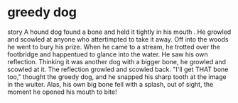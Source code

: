 # greedy dog
story 
A hound dog found a bone and held it tightly in his mouth .
He growled and scowled at anyone who attertimpted to take it away.
Off into the woods he went to bury his prize.
When he came to a stream, he trotted over the footbridge and happentued to glance into the water. 
He saw his own reflection. Thinking it was another dog with a bigger bone, he growled and scowled at it.
The reflection growled and scowled back.
"I'll get THAT bone too," thought the greedy dog, and he snapped his sharp tooth at the image in the wuiter.
Alas, his own big bone fell with a splash, out of sight, the moment he opened his mouth to bite!
